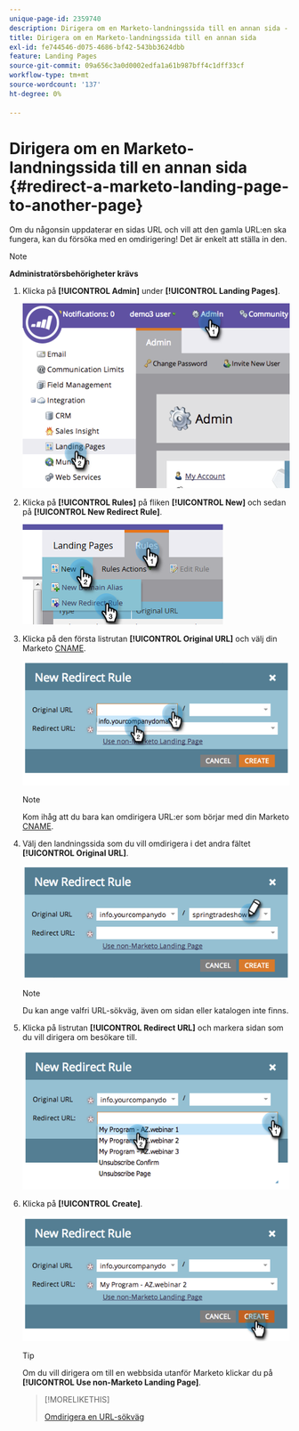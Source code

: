 ```yaml
---
unique-page-id: 2359740
description: Dirigera om en Marketo-landningssida till en annan sida - Marketo Docs - Produktdokumentation
title: Dirigera om en Marketo-landningssida till en annan sida
exl-id: fe744546-d075-4686-bf42-543bb3624dbb
feature: Landing Pages
source-git-commit: 09a656c3a0d0002edfa1a61b987bff4c1dff33cf
workflow-type: tm+mt
source-wordcount: '137'
ht-degree: 0%

---
```


# Dirigera om en Marketo-landningssida till en annan sida {#redirect-a-marketo-landing-page-to-another-page}

Om du någonsin uppdaterar en sidas URL och vill att den gamla URL:en ska fungera, kan du försöka med en omdirigering! Det är enkelt att ställa in den.

>[!NOTE]
>
>**Administratörsbehörigheter krävs**

1. Klicka på **[!UICONTROL Admin]** under **[!UICONTROL Landing Pages]**.

   ![](assets/image2014-9-25-15-3a43-3a39.png)

1. Klicka på **[!UICONTROL Rules]** på fliken **[!UICONTROL New]** och sedan på **[!UICONTROL New Redirect Rule]**.

   ![](assets/two-1.png)

1. Klicka på den första listrutan **[!UICONTROL Original URL]** och välj din Marketo [CNAME](/help/marketo/product-docs/demand-generation/landing-pages/landing-page-actions/customize-your-landing-page-urls-with-a-cname.md).

   ![](assets/image2014-9-25-15-3a46-3a20.png)

   >[!NOTE]
   >
   >Kom ihåg att du bara kan omdirigera URL:er som börjar med din Marketo [CNAME](/help/marketo/product-docs/demand-generation/landing-pages/landing-page-actions/customize-your-landing-page-urls-with-a-cname.md).

1. Välj den landningssida som du vill omdirigera i det andra fältet **[!UICONTROL Original URL]**.

   ![](assets/image2014-9-25-15-3a47-3a20.png)

   >[!NOTE]
   >
   >Du kan ange valfri URL-sökväg, även om sidan eller katalogen inte finns.

1. Klicka på listrutan **[!UICONTROL Redirect URL]** och markera sidan som du vill dirigera om besökare till.

   ![](assets/image2014-9-25-15-3a47-3a53.png)

1. Klicka på **[!UICONTROL Create]**.

   ![](assets/image2014-9-25-15-3a48-3a5.png)

   >[!TIP]
   >
   >Om du vill dirigera om till en webbsida utanför Marketo klickar du på **[!UICONTROL Use non-Marketo Landing Page]**.

   >[!MORELIKETHIS]
   >
   >[Omdirigera en URL-sökväg](/help/marketo/product-docs/demand-generation/landing-pages/personalizing-landing-pages/redirect-a-url-path.md)

